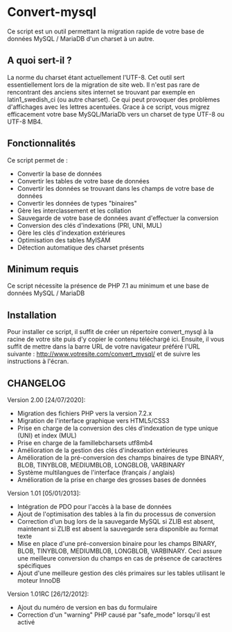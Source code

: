 # Convert-mysql

Ce script est un outil permettant la migration rapide de votre base de données MySQL / MariaDB d'un charset à un autre.

## A quoi sert-il ?

La norme du charset étant actuellement l'UTF-8. Cet outil sert essentiellement lors de la migration de site web. 
Il n'est pas rare de rencontrant des anciens sites internet se trouvant par exemple en latin1_swedish_ci (ou autre charset).
Ce qui peut provoquer des problèmes d'affichages avec les lettres acentuées.
Grace à ce script, vous migrez efficacement votre base MySQL/MariaDb vers un charset de type UTF-8 ou UTF-8 MB4.


## Fonctionnalités

Ce script permet de :

  * Convertir la base de données
  * Convertir les tables de votre base de données
  * Convertir les données se trouvant dans les champs de votre base de données
  * Convertir les données de types "binaires" 
  * Gère les interclassement et les collation
  * Sauvegarde de votre base de données avant d'effectuer la conversion
  * Conversion des clés d'indexations (PRI, UNI, MUL)
  * Gère les clés d'indexation extérieures
  * Optimisation des tables MyISAM
  * Détection automatique des charset présents


## Minimum requis

Ce script nécessite la présence de PHP 7.1 au minimum et une base de données MySQL / MariaDB

## Installation

Pour installer ce script, il suffit de créer un répertoire convert_mysql à la racine de votre site puis d'y copier le contenu téléchargé ici.
Ensuite, il vous suffit de mettre dans la barre URL de votre navigateur préféré l'URL suivante : http://www.votresite.com/convert_mysql/ et de suivre les instructions à l'écran.

## CHANGELOG

Version 2.00 [24/07/2020]:
  * Migration des fichiers PHP vers la version 7.2.x
  * Migration de l'interface graphique vers HTML5/CSS3
  * Prise en charge de la conversion des clés d'indexation de type unique (UNI) et index (MUL)
  * Prise en charge de la famillebcharsets utf8mb4
  * Amélioration de la gestion des clés d'indexation extérieures
  * Amélioration de la pré-conversion des champs binaires de type BINARY, BLOB, TINYBLOB, MEDIUMBLOB, LONGBLOB, VARBINARY
  * Système multilangues de l'interface (français / anglais)
  * Amélioration de la prise en charge des grosses bases de données

Version 1.01 [05/01/2013]:
  * Intégration de PDO pour l'accès à la base de données
  * Ajout de l'optimisation des tables à la fin du processus de conversion
  * Correction d'un bug lors de la sauvegarde MySQL si ZLIB est absent, maintenant si ZLIB est absent la sauvegarde sera disponible au format texte
  * Mise en place d'une pré-conversion binaire pour les champs BINARY, BLOB, TINYBLOB, MEDIUMBLOB, LONGBLOB, VARBINARY. Ceci assure une meilleure conversion du champs en cas de présence de caractères spécifiques
  * Ajout d'une meilleure gestion des clés primaires sur les tables utilisant le moteur InnoDB

Version 1.01RC [26/12/2012]:
  * Ajout du numéro de version en bas du formulaire
  * Correction d'un "warning" PHP causé par "safe_mode" lorsqu'il est activé

